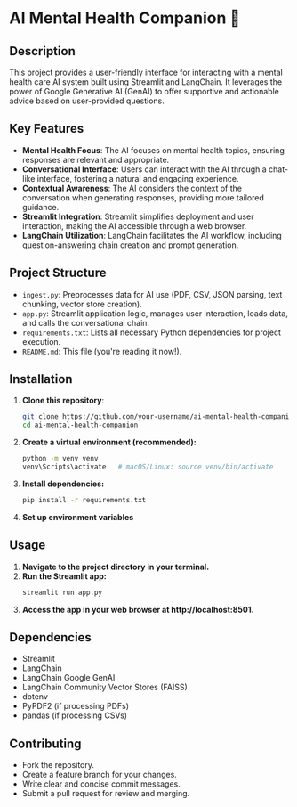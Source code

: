 # AI Mental Health Companion 🧠

## Description

This project provides a user-friendly interface for interacting with a mental health care AI system built using Streamlit and LangChain. It leverages the power of Google Generative AI (GenAI) to offer supportive and actionable advice based on user-provided questions.

## Key Features

- **Mental Health Focus**: The AI focuses on mental health topics, ensuring responses are relevant and appropriate.
- **Conversational Interface**: Users can interact with the AI through a chat-like interface, fostering a natural and engaging experience.
- **Contextual Awareness**: The AI considers the context of the conversation when generating responses, providing more tailored guidance.
- **Streamlit Integration**: Streamlit simplifies deployment and user interaction, making the AI accessible through a web browser.
- **LangChain Utilization**: LangChain facilitates the AI workflow, including question-answering chain creation and prompt generation.

## Project Structure

- `ingest.py`: Preprocesses data for AI use (PDF, CSV, JSON parsing, text chunking, vector store creation).
- `app.py`: Streamlit application logic, manages user interaction, loads data, and calls the conversational chain.
- `requirements.txt`: Lists all necessary Python dependencies for project execution.
- `README.md`: This file (you're reading it now!).

## Installation

1. **Clone this repository**:
   ```bash
   git clone https://github.com/your-username/ai-mental-health-companion.git
   cd ai-mental-health-companion
   ```
2. **Create a virtual environment (recommended):**
   ```bash
   python -m venv venv
   venv\Scripts\activate   # macOS/Linux: source venv/bin/activate
   ```
3. **Install dependencies:**
   ```bash
   pip install -r requirements.txt
   ```
4. **Set up environment variables**

## Usage

1. **Navigate to the project directory in your terminal.**
2. **Run the Streamlit app:**
   ```bash
   streamlit run app.py
   ```
3. **Access the app in your web browser at http://localhost:8501.**

## Dependencies

- Streamlit
- LangChain
- LangChain Google GenAI
- LangChain Community Vector Stores (FAISS)
- dotenv
- PyPDF2 (if processing PDFs)
- pandas (if processing CSVs)

## Contributing

- Fork the repository.
- Create a feature branch for your changes.
- Write clear and concise commit messages.
- Submit a pull request for review and merging.
